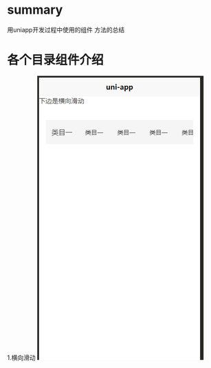 # summary
用uniapp开发过程中使用的组件 方法的总结
# 各个目录组件介绍
1.横向滑动
![image](https://github.com/menglin1997/summary/blob/master/static/1.%E6%A8%AA%E5%90%91%E6%BB%91%E5%8A%A8.gif)
